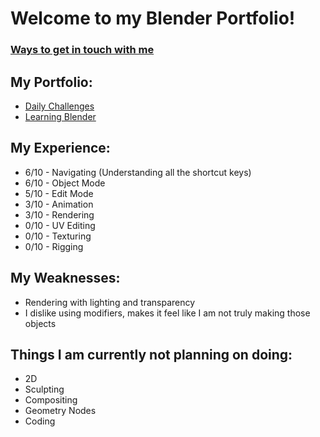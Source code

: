 # Welcome to my Blender Portfolio!

### [Ways to get in touch with me](https://linktr.ee/Peacook)

## My Portfolio:
- [Daily Challenges](https://github.com/ThePeacook/Blender-Portfolio/tree/main/Daily3D%20Reddit)
- [Learning Blender](https://github.com/ThePeacook/Blender-Portfolio/tree/main/Learning%20Blender)

## My Experience:
- 6/10 - Navigating (Understanding all the shortcut keys)
- 6/10 - Object Mode
- 5/10 - Edit Mode
- 3/10 - Animation
- 3/10 - Rendering
- 0/10 - UV Editing
- 0/10 - Texturing
- 0/10 - Rigging

## My Weaknesses:
- Rendering with lighting and transparency
- I dislike using modifiers, makes it feel like I am not truly making those objects

## Things I am currently not planning on doing:
- 2D
- Sculpting
- Compositing
- Geometry Nodes
- Coding
